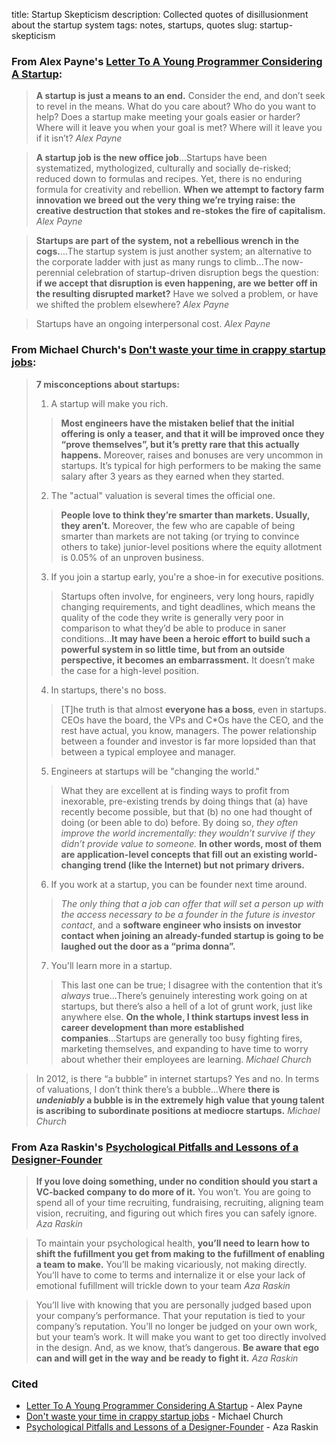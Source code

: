 title: Startup Skepticism
description: Collected quotes of disillusionment about the startup system
tags: notes, startups, quotes
slug: startup-skepticism

### From Alex Payne's [Letter To A Young Programmer Considering A Startup](http://al3x.net/2013/05/23/letter-to-a-young-programmer.html):

> **A startup is just a means to an end.** Consider the end, and don’t seek to revel in the means. What do you care about? Who do you want to help? Does a startup make meeting your goals easier or harder? Where will it leave you when your goal is met? Where will it leave you if it isn’t? <cite>Alex Payne</cite>

> **A startup job is the new office job**...Startups have been systematized, mythologized, culturally and socially de-risked; reduced down to formulas and recipes. Yet, there is no enduring formula for creativity and rebellion. **When we attempt to factory farm innovation we breed out the very thing we’re trying raise: the creative destruction that stokes and re-stokes the fire of capitalism.** <cite>Alex Payne</cite>

> **Startups are part of the system, not a rebellious wrench in the cogs.**...The startup system is just another system; an alternative to the corporate ladder with just as many rungs to climb...The now-perennial celebration of startup-driven disruption begs the question: **if we accept that disruption is even happening, are we better off in the resulting disrupted market?** Have we solved a problem, or have we shifted the problem elsewhere? <cite>Alex Payne</cite>

> Startups have an ongoing interpersonal cost. <cite>Alex Payne</cite>

### From Michael Church's [Don't waste your time in crappy startup jobs](http://michaelochurch.wordpress.com/2012/07/08/dont-waste-your-time-in-crappy-startup-jobs/):

> **7 misconceptions about startups:**
>
> 1. A startup will make you rich. 
> > **Most engineers have the mistaken belief that the initial offering is only a teaser, and that it will be improved once they “prove themselves”, but it’s pretty rare that this actually happens.** Moreover, raises and bonuses are very uncommon in startups. It’s typical for high performers to be making the same salary after 3 years as they earned when they started.
> 2. The "actual" valuation is several times the official one.
> > **People love to think they’re smarter than markets. Usually, they aren’t.** Moreover, the few who are capable of being smarter than markets are not taking (or trying to convince others to take) junior-level positions where the equity allotment is 0.05% of an unproven business. 
> 3. If you join a startup early, you're a shoe-in for executive positions.
> > Startups often involve, for engineers, very long hours, rapidly changing requirements, and tight deadlines, which means the quality of the code they write is generally very poor in comparison to what they’d be able to produce in saner conditions...**It may have been a heroic effort to build such a powerful system in so little time, but from an outside perspective, it becomes an embarrassment.** It doesn’t make the case for a high-level position.
> 4. In startups, there's no boss.
> > \[T\]he truth is that almost **everyone has a boss**, even in startups. CEOs have the board, the VPs and C\*Os have the CEO, and the rest have actual, you know, managers.
> > The power relationship between a founder and investor is far more lopsided than that between a typical employee and manager.
> 5. Engineers at startups will be "changing the world."
> >  What they are excellent at is finding ways to profit from inexorable, pre-existing trends by doing things that (a) have recently become possible, but that (b) no one had thought of doing (or been able to do) before. By doing so, *they often improve the world incrementally: they wouldn’t survive if they didn’t provide value to someone.* **In other words, most of them are application-level concepts that fill out an existing world-changing trend (like the Internet) but not primary drivers.**
> 6. If you work at a startup, you can be founder next time around.
> > *The only thing that a job can offer that will set a person up with the access necessary to be a founder in the future is investor contact*, and a **software engineer who insists on investor contact when joining an already-funded startup is going to be laughed out the door as a “prima donna”.**
> 7. You'll learn more in a startup.
> > This last one can be true; I disagree with the contention that it’s *always* true...There’s genuinely interesting work going on at startups, but there’s also a hell of a lot of grunt work, just like anywhere else. **On the whole, I think startups invest less in career development than more established companies**...Startups are generally too busy fighting fires, marketing themselves, and expanding to have time to worry about whether their employees are learning. 
> <cite>Michael Church</cite>

> In 2012, is there “a bubble” in internet startups? Yes and no. In terms of valuations, I don’t think there’s a bubble...Where **there is *undeniably* a bubble is in the extremely high value that young talent is ascribing to subordinate positions at mediocre startups.** <cite>Michael Church</cite>

### From Aza Raskin's [Psychological Pitfalls and Lessons of a Designer-Founder](http://www.azarask.in/blog/post/psychological-pitfalls-and-lessons-of-a-designer-founder/)

> **If you love doing something, under no condition should you start a VC-backed company to do more of it.** You won’t. You are going to spend all of your time recruiting, fundraising, recruiting, aligning team vision, recruiting, and figuring out which fires you can safely ignore. <cite>Aza Raskin</cite>


> To maintain your psychological health, **you’ll need to learn how to shift the fufillment you get from making to the fufillment of enabling a team to make.** You’ll be making vicariously, not making directly. You’ll have to come to terms and internalize it or else your lack of emotional fufillment will trickle down to your team <cite>Aza Raskin</cite>


> You’ll live with knowing that you are personally judged based upon your company’s performance. That your reputation is tied to your company’s reputation. You’ll no longer be judged on your own work, but your team’s work. It will make you want to get too directly involved in the design. And, as we know, that’s dangerous. **Be aware that ego can and will get in the way and be ready to fight it.** <cite>Aza Raskin</cite>

### Cited
- [Letter To A Young Programmer Considering A Startup](http://al3x.net/2013/05/23/letter-to-a-young-programmer.html) - Alex Payne
- [Don't waste your time in crappy startup jobs](http://michaelochurch.wordpress.com/2012/07/08/dont-waste-your-time-in-crappy-startup-jobs/) - Michael Church
- [Psychological Pitfalls and Lessons of a Designer-Founder](http://www.azarask.in/blog/post/psychological-pitfalls-and-lessons-of-a-designer-founder/) - Aza Raskin


